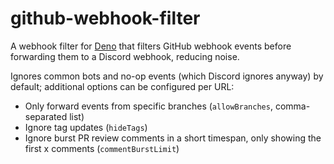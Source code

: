 # github-webhook-filter

A webhook filter for [Deno](https://deno.land/) that filters GitHub webhook events before
forwarding them to a Discord webhook, reducing noise.

Ignores common bots and no-op events (which Discord ignores anyway) by default; additional options can be configured per URL:

- Only forward events from specific branches (`allowBranches`, comma-separated list)
- Ignore tag updates (`hideTags`)
- Ignore burst PR review comments in a short timespan, only showing the first x comments (`commentBurstLimit`)
